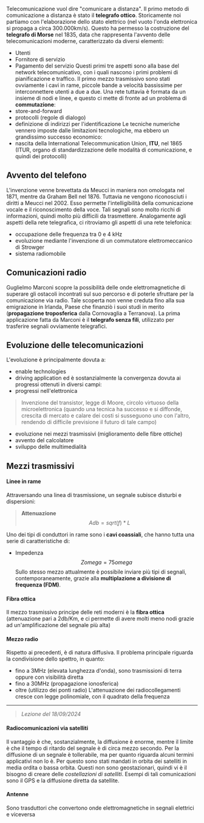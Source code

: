 Telecomunicazione vuol dire "comunicare a distanza". Il primo metodo di comunicazione a distanza è stato il **telegrafo ottico**.
Storicamente noi partiamo con l'elaborazione dello stato elettrico (nel vuoto l'onda elettronica si propaga a circa 300.000km/s). Questo ha permesso la costruzione del **telegrafo di Morse** nel 1835, data che rappresenta l'avvento delle telecomunicazioni moderne, caratterizzato da diversi elementi:
- Utenti
- Fornitore di servizio
- Pagamento del servizio 
Questi primi tre aspetti sono alla base del network telecomunicativo, con i quali nascono i primi problemi di pianificazione e traffico.
Il primo mezzo trasmissivo sono stati ovviamente i cavi in rame, piccole bande a velocità bassissime per interconnettere utenti a due a due.
Una rete tuttavia è formata da un insieme di nodi e linee, e questo ci mette di fronte ad un problema di **commutazione**:
- store-and-forward
- protocolli (regole di dialogo)
- definizione di indirizzi per l'identificazione 
Le tecniche numeriche vennero imposte dalle limitazioni tecnologiche, ma ebbero un grandissimo successo economico:
- nascita della International Telecommunication Union, **ITU**, nel 1865 (ITUR, organo di standardizzazione delle modalità di comunicazione, e quindi dei protocolli)

## Avvento del telefono
L'invenzione venne brevettata da Meucci in maniera non omologata nel 1871, mentre da Graham Bell nel 1876. Tuttavia ne vengono riconosciuti i diritti a Meucci nel 2002. Esso permette l'intelligibilità della comunicazione vocale e il riconoscimento della voce. Tali segnali sono molto ricchi di informazioni, quindi molto più difficili da trasmettere.
Analogamente agli aspetti della rete telegrafica, ci ritroviamo gli aspetti di una rete telefonica:
- occupazione delle frequenza tra 0 e 4 kHz
- evoluzione mediante l'invenzione di un commutatore elettromeccanico di Strowger
- sistema radiomobile

## Comunicazioni radio
Guglielmo Marconi scopre la possibilità delle onde elettromagnetiche di superare gli ostacoli incontrati sul suo percorso e di poterle sfruttare per la comunicazione via radio. 
Tale scoperta non venne creduta fino alla sua emigrazione in Irlanda, Paese che finanziò i suoi studi in merito (**propagazione troposferica** dalla Cornovaglia a Terranova).
La prima applicazione fatta da Marconi è il **telegrafo senza fili**, utilizzato per trasferire segnali ovviamente telegrafici.

## Evoluzione delle telecomunicazioni
L'evoluzione è principalmente dovuta a:
- enable technologies
- driving application
ed è sostanzialmente la convergenza dovuta ai progressi ottenuti in diversi campi:
- progressi nell'elettronica 
 > Invenzione del transistor, legge di Moore, circolo virtuoso della microelettronica (quando una tecnica ha successo e si diffonde, crescita di mercato e calare dei costi si susseguono uno con l'altro, rendendo di difficile previsione il futuro di tale campo)
- evoluzione nei mezzi trasmissivi (miglioramento delle fibre ottiche)
- avvento del calcolatore
- sviluppo delle multimedialità

## Mezzi trasmissivi
#### Linee in rame
Attraversando una linea di trasmissione, un segnale subisce disturbi e dispersioni:
 > **Attenuazione**
$$
 Adb = sqrt(f) * L
$$

Uno dei tipi di conduttori in rame sono i **cavi coassiali**, che hanno tutta una serie di caratteristiche di:
- Impedenza $$Z omega = 75 omega$$
Sullo stesso mezzo attualmente è possibile inviare più tipi di segnali, contemporaneamente, grazie alla **multiplazione a divisione di frequenza (FDM)**.

#### Fibra ottica
Il mezzo trasmissivo principe delle reti moderni è la **fibra ottica** (attenuazione pari a 2db/Km, e ci permette di avere molti meno nodi grazie ad un'amplificazione del segnale più alta)
#### Mezzo radio
Rispetto ai precedenti, è di natura diffusiva. Il problema principale riguarda la condivisione dello spettro, in quanto:
- fino a 3MHz (elevata lunghezza d'onda), sono trasmissioni di terra oppure con visibilità diretta
- fino a 30MHz (propagazione ionosferica)
- oltre (utilizzo dei ponti radio)
L'attenuazione dei radiocollegamenti cresce con legge polinomiale, con il quadrato della frequenza
---
 > *Lezione del 18/09/2024*
#### Radiocomunicazioni via satelliti
Il vantaggio è che, sostanzialmente, la diffusione è enorme, mentre il limite è che il tempo di ritardo del segnale è di circa mezzo secondo. Per la diffusione di un segnale è tollerabile, ma per quanto riguarda alcuni termini applicativi non lo è. Per questo sono stati mandati in orbita dei satelliti in media ordita o bassa orbita. Questi non sono geostazionari, quindi vi è il bisogno di creare delle *costellazioni di satelliti*.
Esempi di tali comunicazioni sono il GPS e la diffusione diretta da satellite.

#### Antenne
Sono trasduttori che convertono onde elettromagnetiche in segnali elettrici e viceversa